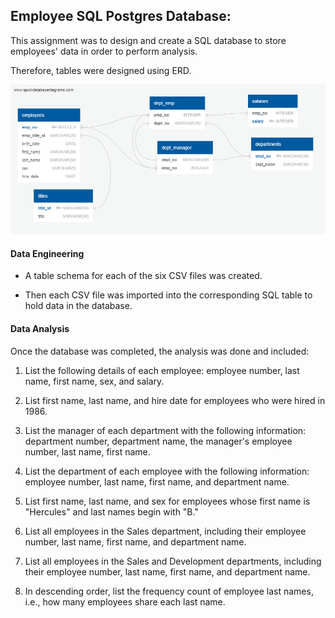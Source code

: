 
## Employee SQL Postgres Database: 




This assignment was to design and create a SQL database to store employees' data in order to perform analysis.

Therefore, tables were designed using ERD. 


![](EmployeeSQL/imagesql/ERD%20QuickDBD.png)


#### Data Engineering

* A table schema for each of the six CSV files was created.

* Then each CSV file was imported into the corresponding SQL table to hold data in the database.  

#### Data Analysis

Once the database was completed, the analysis was done and included:

1. List the following details of each employee: employee number, last name, first name, sex, and salary.

2. List first name, last name, and hire date for employees who were hired in 1986.

3. List the manager of each department with the following information: department number, department name, the manager's employee number, last name, first name.

4. List the department of each employee with the following information: employee number, last name, first name, and department name.

5. List first name, last name, and sex for employees whose first name is "Hercules" and last names begin with "B."

6. List all employees in the Sales department, including their employee number, last name, first name, and department name.

7. List all employees in the Sales and Development departments, including their employee number, last name, first name, and department name.

8. In descending order, list the frequency count of employee last names, i.e., how many employees share each last name.




